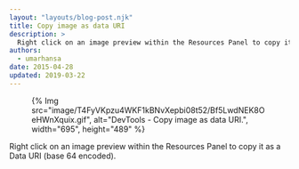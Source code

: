 ```yaml
---
layout: "layouts/blog-post.njk"
title: Copy image as data URI
description: >
  Right click on an image preview within the Resources Panel to copy it as a Data URI (base 64 encoded).
authors:
  - umarhansa
date: 2015-04-28
updated: 2019-03-22
---
```



<figure>
{% Img src="image/T4FyVKpzu4WKF1kBNvXepbi08t52/Bf5LwdNEK8OeHWnXquix.gif", alt="DevTools - Copy image as data URI.", width="695", height="489" %}
</figure>


Right click on an image preview within the Resources Panel to copy it as a Data URI (base 64 encoded).


